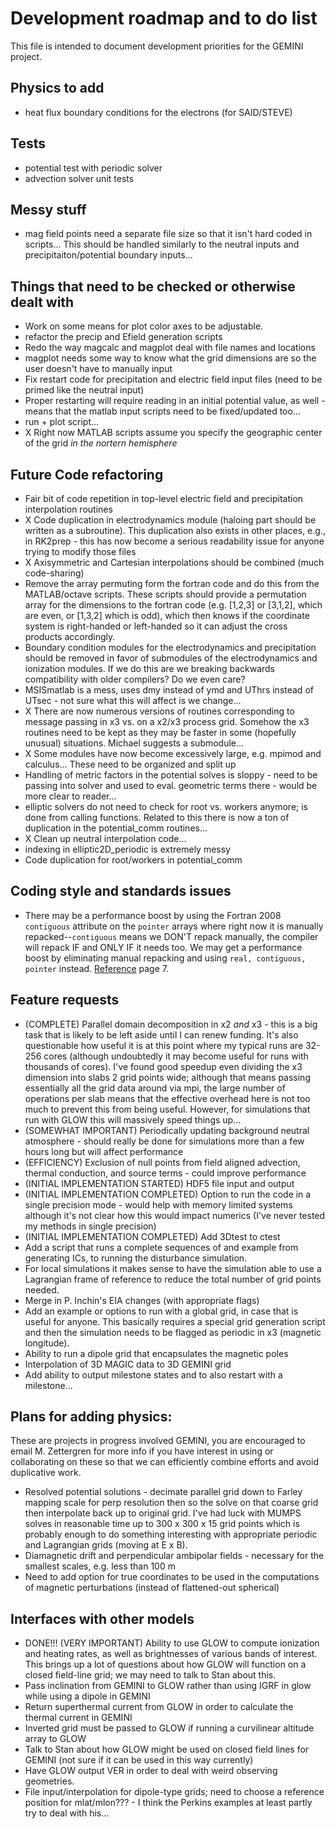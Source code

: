# Development roadmap and to do list

This file is intended to document development priorities for the GEMINI project.  

## Physics to add

* heat flux boundary conditions for the electrons (for SAID/STEVE)


<!-- 
## Parallel in x2 and x3 changes
* grid.f90 needs to create x2all and give x2 to workers
* derivatives must know about x2 division to decide whether they differentiate over part of the grid or the whole thing...
* haloing of divs must know about x2 division - as long as haloing is okay, this should be fine
* rewrite custom broadcast and gather ops to deal with division in x2 and x3 - this also requires adding routines to pass x2i quantities
-->
<!--* alias halo functions -->

## Tests
* potential test with periodic solver
* advection solver unit tests


## Messy stuff

* mag field points need a separate file size so that it isn't hard coded in scripts...  This should be handled similarly to the neutral inputs and precipitaiton/potential boundary inputs...


## Things that need to be checked or otherwise dealt with

* Work on some means for plot color axes to be adjustable.
* refactor the precip and Efield generation scripts
* Redo the way magcalc and magplot deal with file names and locations
* magplot needs some way to know what the grid dimensions are so the user doesn't have to manually input 
* Fix restart code for precipitation and electric field input files (need to be primed like the neutral input)
* Proper restarting will require reading in an initial potential value, as well - means that the matlab input scripts need to be fixed/updated too...
* run + plot script...
* X Right now MATLAB scripts assume you specify the geographic center of the grid *in the nortern hemisphere*


## Future Code refactoring

* Fair bit of code repetition in top-level electric field and precipitation interpolation routines
* X Code duplication in electrodynamics module (haloing part should be written as a subroutine).  This duplication also exists in other places, e.g., in RK2prep - this has now become a serious readability issue for anyone trying to modify those files
* X Axisymmetric and Cartesian interpolations should be combined (much code-sharing)
* Remove the array permuting form the fortran code and do this from the MATLAB/octave scripts.  These scripts should provide a permutation array for the dimensions to the fortran code (e.g. [1,2,3] or [3,1,2], which are even, or [1,3,2] which is odd), which then knows if the coordinate system is right-handed or left-handed so it can adjust the cross products accordingly.
* Boundary condition modules for the electrodynamics and precipitation should be removed in favor of submodules of the electrodynamics and ionization modules.  If we do this are we breaking backwards compatibility with older compilers?  Do we even care?
* MSISmatlab is a mess, uses dmy instead of ymd and UThrs instead of UTsec - not sure what this will affect is we change...
* X There are now numerous versions of routines corresponding to message passing in x3 vs. on a x2/x3 process grid.  Somehow the x3 routines need to be kept as they may be faster in some (hopefully unusual) situations.  Michael suggests a submodule...
* X Some modules have now become excessively large, e.g. mpimod and calculus...  These need to be organized and split up
* Handling of metric factors in the potential solves is sloppy - need to be passing into solver and used to eval. geometric terms there - would be more clear to reader...
* elliptic solvers do not need to check for root vs. workers anymore; is done from calling functions.  Related to this there is now a ton of duplication in the potential_comm routines...
* X Clean up neutral interpolation code...
* indexing in elliptic2D_periodic is extremely messy
* Code duplication for root/workers in potential_comm


## Coding style and standards issues
* There may be a performance boost by using the Fortran 2008 `contiguous` attribute on the `pointer` arrays where right now it is manually repacked--`contiguous` means we DON'T repack manually, the compiler will repack IF and ONLY IF it needs too.  We may get a performance boost by eliminating manual repacking and using `real, contiguous, pointer` instead. [Reference](https://modelingguru.nasa.gov/servlet/JiveServlet/previewBody/1527-102-1-2631/N1729-4.pdf) page 7.


## Feature requests

* (COMPLETE) Parallel domain decomposition in x2 *and* x3 - this is a big task that is likely to be left aside until I can renew funding.  It's also questionable how useful it is at this point where my typical runs are 32-256 cores (although undoubtedly it may become useful for runs with thousands of cores).  I've found good speedup even dividing the x3 dimension into slabs 2 grid points wide; although that means passing essentially all the grid data around via mpi, the large number of operations per slab means that the effective overhead here is not too much to prevent this from being useful.  However, for simulations that run with GLOW this will massively speed things up...
* (SOMEWHAT IMPORTANT) Periodically updating background neutral atmosphere - should really be done for simulations more than a few hours long but will affect performance
* (EFFICIENCY) Exclusion of null points from field aligned advection, thermal conduction, and source terms - could improve performance
* (INITIAL IMPLEMENTATION STARTED) HDF5 file input and output
* (INITIAL IMPLEMENTATION COMPLETED) Option to run the code in a single precision mode - would help with memory limited systems although it's not clear how this would impact numerics (I've never tested my methods in single precision)
* (INITIAL IMPLEMENTATION COMPLETED) Add 3Dtest to ctest
* Add a script that runs a complete sequences of and example from generating ICs, to running the disturbance simulation.
* For local simulations it makes sense to have the simulation able to use a Lagrangian frame of reference to reduce the total number of grid points needed.
* Merge in P. Inchin's EIA changes (with appropriate flags)
* Add an example or options to run with a global grid, in case that is useful for anyone.  This basically requires a special grid generation script and then the simulation needs to be flagged as periodic in x3 (magnetic longitude).  
* Ability to run a dipole grid that encapsulates the magnetic poles
* Interpolation of 3D MAGIC data to 3D GEMINI grid
* Add ability to output milestone states and to also restart with a milestone...
 

## Plans for adding physics:
These are projects in progress involved GEMINI, you are encouraged to email M. Zettergren for more info if you have interest in using or collaborating on these so that we can efficiently combine efforts and avoid duplicative work.

* Resolved potential solutions - decimate parallel grid down to Farley mapping scale for perp resolution then so the solve on that coarse grid then interpolate back up to original grid.  I've had luck with MUMPS solves in reasonable time up to 300 x 300 x 15 grid points which is probably enough to do something interesting with appropriate periodic and Lagrangian grids (moving at E x B).  
* Diamagnetic drift and perpendicular ambipolar fields - necessary for the smallest scales, e.g. less than 100 m
* Need to add option for true coordinates to be used in the computations of magnetic perturbations (instead of flattened-out spherical)


## Interfaces with other models
* DONE!!! (VERY IMPORTANT) Ability to use GLOW to compute ionization and heating rates, as well as brightnesses of various bands of interest.  This brings up a lot of questions about how GLOW will function on a closed field-line grid; we may need to talk to Stan about this.  
* Pass inclination from GEMINI to GLOW rather than using IGRF in glow while using a dipole in GEMINI
* Return superthermal current from GLOW in order to calculate the thermal current in GEMINI
* Inverted grid must be passed to GLOW if running a curvilinear altitude array to GLOW
* Talk to Stan about how GLOW might be used on closed field lines for GEMINI (not sure if it can be used in this way currently)
* Have GLOW output VER in order to deal with weird observing geometries.  
* File input/interpolation for dipole-type grids; need to choose a reference position for mlat/mlon??? - I think the Perkins examples at least partly try to deal with his...

